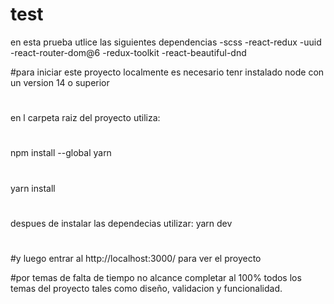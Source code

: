 # test
en esta prueba utlice las siguientes dependencias 
-scss
-react-redux
-uuid
-react-router-dom@6
-redux-toolkit
-react-beautiful-dnd


#para iniciar este proyecto localmente es necesario tenr instalado node con un version 14 o superior
#
en l carpeta raiz del proyecto utiliza:
#
npm install --global yarn
#
yarn install
#
despues de instalar las dependecias utilizar: yarn dev 
#
#y luego entrar al http://localhost:3000/ para ver el proyecto 

#por temas de falta de  tiempo no alcance completar  al 100% todos los temas del proyecto tales como diseño, validacion y funcionalidad.

